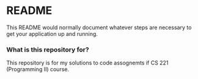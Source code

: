 # README #

This README would normally document whatever steps are necessary to get your application up and running.

### What is this repository for? ###

This repository is for my solutions to code assognemts if CS 221 (Programming II) course.